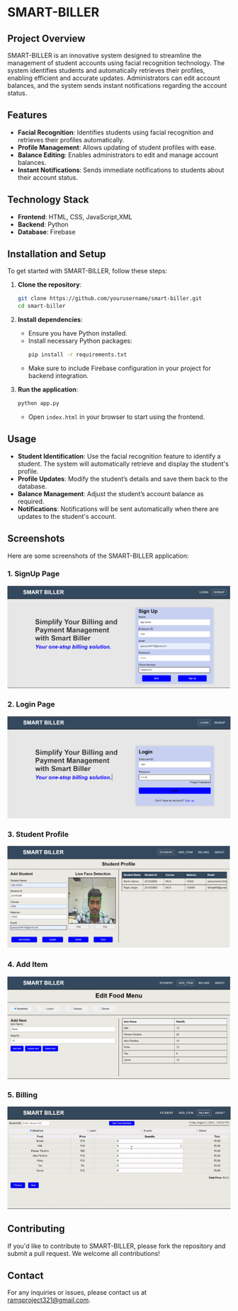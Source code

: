 # SMART-BILLER

## Project Overview
SMART-BILLER is an innovative system designed to streamline the management of student accounts using facial recognition technology. The system identifies students and automatically retrieves their profiles, enabling efficient and accurate updates. Administrators can edit account balances, and the system sends instant notifications regarding the account status.

## Features
- **Facial Recognition**: Identifies students using facial recognition and retrieves their profiles automatically.
- **Profile Management**: Allows updating of student profiles with ease.
- **Balance Editing**: Enables administrators to edit and manage account balances.
- **Instant Notifications**: Sends immediate notifications to students about their account status.

## Technology Stack
- **Frontend**: HTML, CSS, JavaScript,XML
- **Backend**: Python
- **Database**: Firebase

## Installation and Setup
To get started with SMART-BILLER, follow these steps:

1. **Clone the repository**:
    ```bash
    git clone https://github.com/yourusername/smart-biller.git
    cd smart-biller
    ```

2. **Install dependencies**:
    - Ensure you have Python installed.
    - Install necessary Python packages:
      ```bash
      pip install -r requirements.txt
      ```
    - Make sure to include Firebase configuration in your project for backend integration.

3. **Run the application**:
    ```bash
    python app.py
    ```
    - Open `index.html` in your browser to start using the frontend.

## Usage
- **Student Identification**: Use the facial recognition feature to identify a student. The system will automatically retrieve and display the student's profile.
- **Profile Updates**: Modify the student’s details and save them back to the database.
- **Balance Management**: Adjust the student’s account balance as required.
- **Notifications**: Notifications will be sent automatically when there are updates to the student's account.

## Screenshots
Here are some screenshots of the SMART-BILLER application:

### 1. SignUp Page
![SignUp Page](output1.png)

### 2. Login Page
![Login Page](output2.png)

### 3. Student Profile
![Student Profile](output3.png)

### 4. Add Item
![Add Item](output4.png)

### 5. Billing
![Billing](billing_gif.gif)

## Contributing
If you'd like to contribute to SMART-BILLER, please fork the repository and submit a pull request. We welcome all contributions!

## Contact
For any inquiries or issues, please contact us at [ramsproject321@gmail.com](mailto:ramsproject321@gmail.com).

